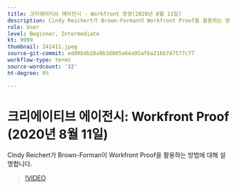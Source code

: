 ```yaml
---
title: 크리에이티브 에이전시 - Workfront 증명(2020년 8월 11일)
description: Cindy Reichert가 Brown-Forman이 Workfront Proof을 활용하는 방법에 대해 설명합니다.
role: User
level: Beginner, Intermediate
kt: 9999
thumbnail: 341411.jpeg
source-git-commit: edd0bdb28a9b3d065a64a95af6a216b747577c77
workflow-type: tm+mt
source-wordcount: '32'
ht-degree: 0%

---
```


# 크리에이티브 에이전시: Workfront Proof (2020년 8월 11일)

Cindy Reichert가 Brown-Forman이 Workfront Proof을 활용하는 방법에 대해 설명합니다.

>[!VIDEO](https://video.tv.adobe.com/v/341411/?quality=12&learn=on)
